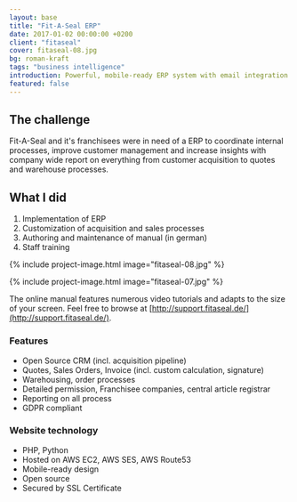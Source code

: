```yaml
---
layout: base
title: "Fit-A-Seal ERP"
date: 2017-01-02 00:00:00 +0200
client: "fitaseal"
cover: fitaseal-08.jpg
bg: roman-kraft
tags: "business intelligence"
introduction: Powerful, mobile-ready ERP system with email integration.
featured: false
---
```


## The challenge

Fit-A-Seal and it's franchisees were in need of a ERP to coordinate internal processes, improve customer management and increase insights with company wide report on everything from customer acquisition to quotes and warehouse processes.

## What I did

1. Implementation of ERP
2. Customization of acquisition and sales processes
2. Authoring and maintenance of manual (in german)
3. Staff training

{% include project-image.html image="fitaseal-08.jpg" %}

{% include project-image.html image="fitaseal-07.jpg" %}

The online manual features numerous video tutorials and adapts to the size of your screen. Feel free to browse at [http://support.fitaseal.de/](http://support.fitaseal.de/).

### Features

- Open Source CRM (incl. acquisition pipeline)
- Quotes, Sales Orders, Invoice (incl. custom calculation, signature)
- Warehousing, order processes
- Detailed permission, Franchisee companies, central article registrar
- Reporting on all process
- GDPR compliant

### Website technology

- PHP, Python
- Hosted on AWS EC2, AWS SES, AWS Route53
- Mobile-ready design
- Open source
- Secured by SSL Certificate
